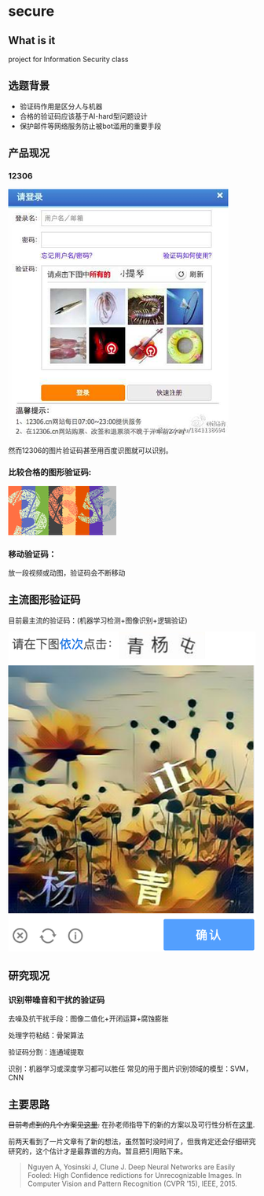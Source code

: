 # secure
## What is it
project for Information Security class

## 选题背景
- 验证码作用是区分人与机器
- 合格的验证码应该基于AI-hard型问题设计
- 保护邮件等网络服务防止被bot滥用的重要手段

## 产品现况
### 12306

![](src/12306.jpg)

然而12306的图片验证码甚至用百度识图就可以识别。

### 比较合格的图形验证码:

![](src/365.png)

### 移动验证码：
放一段视频或动图，验证码会不断移动

## 主流图形验证码

目前最主流的验证码：(机器学习检测+图像识别+逻辑验证)

![](src/杨青屯.png)
## 研究现况
### 识别带噪音和干扰的验证码
去噪及抗干扰手段：图像二值化+开闭运算+腐蚀膨胀

处理字符粘结：骨架算法

验证码分割：连通域提取

识别：机器学习或深度学习都可以胜任
常见的用于图片识别领域的模型：SVM，CNN


## 主要思路
~~目前考虑到的几个方案见[这里](scheme.md).~~
在孙老师指导下的新的方案以及可行性分析在[这里](方案可行性.md).

前两天看到了一片文章有了新的想法，虽然暂时没时间了，但我肯定还会仔细研究研究的，这个估计才是最靠谱的方向。暂且把引用贴下来。
> Nguyen A, Yosinski J, Clune J. Deep Neural Networks are Easily Fooled: High Confidence redictions for Unrecognizable Images. In Computer Vision and Pattern Recognition (CVPR ’15), IEEE, 2015.
